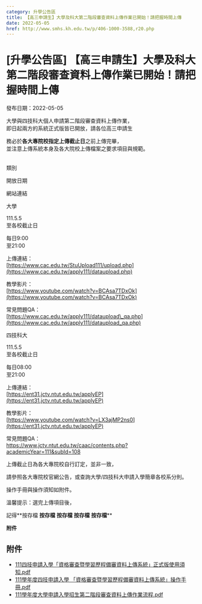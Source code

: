 ```yaml
---
category: 升學公告區
title: 【高三申請生】大學及科大第二階段審查資料上傳作業已開始！請把握時間上傳
date: 2022-05-05
href: http://www.smhs.kh.edu.tw/p/406-1000-3588,r20.php
---
```


# [升學公告區] 【高三申請生】大學及科大第二階段審查資料上傳作業已開始！請把握時間上傳

發布日期：2022-05-05

大學與四技科大個人申請第二階段審查資料上傳作業，  
即日起兩方的系統正式版皆已開放，請各位高三申請生

務必於**各大專院校指定上傳截止日**之前上傳完畢，  
並注意上傳系統本身及各大院校上傳檔案之要求項目與規範。  
 

類別

開放日期

網站連結

大學

111.5.5  
至各校截止日

每日9:00  
至21:00

上傳連結：  
[https://www.cac.edu.tw/StuUpload111/upload.php](https://www.cac.edu.tw/apply111/dataupload.php)

教學影片：  
[https://www.youtube.com/watch?v=BCAsa7TDxOk](https://www.youtube.com/watch?v=BCAsa7TDxOk)

常見問題QA：  
[https://www.cac.edu.tw/apply111/dataupload\_qa.php](https://www.cac.edu.tw/apply111/dataupload_qa.php)

四技科大

111.5.5  
至各校截止日

每日08:00  
至21:00

上傳連結：  
[https://ent31.jctv.ntut.edu.tw/applyEP](https://ent31.jctv.ntut.edu.tw/applyEP)

教學影片：  
[https://www.youtube.com/watch?v=LX3ajMP2ns0](https://ent31.jctv.ntut.edu.tw/applyEP)

常見問題QA：  
[https://www.jctv.ntut.edu.tw/caac/contents.php?  
academicYear=111&subId=108](https://www.jctv.ntut.edu.tw/caac/contents.php?academicYear=111&subId=108)

上傳截止日為各大專院校自行訂定，並非一致，

請參照各大專院校官網公告，或查詢大學/四技科大申請入學簡章各校系分則。

操作手冊與操作須知如附件。  
  
溫馨提示：選完上傳項目後，

記得**按存檔 **按存檔** **按存檔** **按存檔** **按存檔****  
  
  
**附件**

## 附件

- [111四技申請入學「資格審查暨學習歷程備審資料上傳系統」正式版使用須知.pdf](https://www.smhs.kh.edu.tw/var/file/0/1000/attach/96/pta_3371_886319_31588.pdf)
- [111學年度四技申請入學 「資格審查暨學習歷程備審資料上傳系統」操作手冊.pdf](https://www.smhs.kh.edu.tw/var/file/0/1000/attach/96/pta_3372_8706699_31589.pdf)
- [111學年度大學申請入學招生第二階段審查資料上傳作業流程.pdf](https://www.smhs.kh.edu.tw/var/file/0/1000/attach/96/pta_3373_8825652_31589.pdf)
